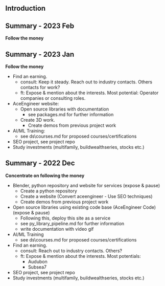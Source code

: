 ## Introduction

## Summary - 2023 Feb

**Follow the money**


## Summary - 2023 Jan

**Follow the money**

- Find an earning.
    - consult: Keep it steady. Reach out to industry contacts. Others contacts for work?
    - ft: Expose & mention about the interests. Most potential: Operator companies or consulting roles.
- AceEngineer website:
    - Open source libraries with documentation
        - see packages.md for further information
    - Create 3D work. 
        - Create demos from previous project work
- AI/ML Training:
    - see  ds\courses.md for proposed courses/certifications
- SEO project, see project repo
- Study investments (multifamily, buildwealthseries, stocks etc.)

## Summary - 2022 Dec

**Concentrate on following the money**

- Blender, python repository and website for services (expose & pause)
    - Create a python repository
    - Create a website (Convert aceengineer - Use SEO techniques)
    - Create demos from previous project work
- Open source libraries using existing code base (AceEngineer Code)  (expose & pause)
    - Following this, deploy this site as a service
    - see py_library_pipeline.md for further information
    - write documentation with video gif
- AI/ML Training
    - see  ds\courses.md for proposed courses/certifications
- Find an earning.
    - consult: Reach out to industry contacts. Others?
    - ft: Expose & mention about the interests. Most potentials:
        - Audubon
        - Subsea7 
- SEO project, see project repo
- Study investments (multifamily, buildwealthseries, stocks etc.)
